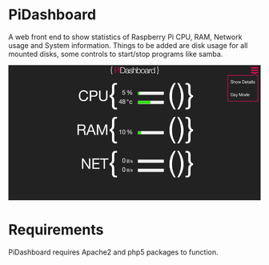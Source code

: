 PiDashboard
===========

A web front end to show statistics of Raspberry Pi CPU, RAM, Network usage and System information. 
Things to be added are disk usage for all mounted disks, some controls to start/stop programs like samba.

![Home of PiDashboard](PiDashboard.jpg)

Requirements
============
PiDashboard requires Apache2 and php5 packages to function.
